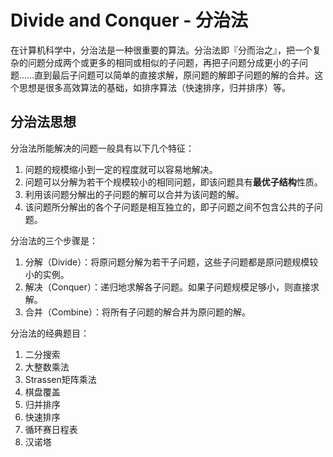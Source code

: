 # Divide and Conquer - 分治法

在计算机科学中，分治法是一种很重要的算法。分治法即『分而治之』，把一个复杂的问题分成两个或更多的相同或相似的子问题，再把子问题分成更小的子问题……直到最后子问题可以简单的直接求解，原问题的解即子问题的解的合并。这个思想是很多高效算法的基础，如排序算法（快速排序，归并排序）等。

## 分治法思想

分治法所能解决的问题一般具有以下几个特征：

1. 问题的规模缩小到一定的程度就可以容易地解决。
2. 问题可以分解为若干个规模较小的相同问题，即该问题具有**最优子结构**性质。
3. 利用该问题分解出的子问题的解可以合并为该问题的解。
4. 该问题所分解出的各个子问题是相互独立的，即子问题之间不包含公共的子问题。

分治法的三个步骤是：

1. 分解（Divide）：将原问题分解为若干子问题，这些子问题都是原问题规模较小的实例。
2. 解决（Conquer）：递归地求解各子问题。如果子问题规模足够小，则直接求解。
3. 合并（Combine）：将所有子问题的解合并为原问题的解。

分治法的经典题目：

1. 二分搜索
2. 大整数乘法
3. Strassen矩阵乘法
4. 棋盘覆盖
5. 归并排序
6. 快速排序
7. 循环赛日程表
8. 汉诺塔
